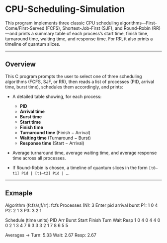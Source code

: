 # CPU-Scheduling-Simulation
This program implements three classic CPU scheduling algorithms—First-Come/First-Served (FCFS), Shortest-Job-First (SJF), and Round-Robin (RR)—and prints a summary table of each process’s start time, finish time, turnaround time, waiting time, and response time. For RR, it also prints a timeline of quantum slices.

---

## Overview

This C program prompts the user to select one of three scheduling algorithms (FCFS, SJF, or RR), then reads a list of processes (PID, arrival time, burst time), schedules them accordingly, and prints:

- A detailed table showing, for each process:
  - **PID**  
  - **Arrival time**  
  - **Burst time**  
  - **Start time**  
  - **Finish time**  
  - **Turnaround time** (Finish − Arrival)  
  - **Waiting time** (Turnaround − Burst)  
  - **Response time** (Start − Arrival)  

- Average turnaround time, average waiting time, and average response time across all processes.  
- If Round-Robin is chosen, a timeline of quantum slices in the form `[t0–t1] Pid | [t1–t2] Pid | …`.

---
## Exmaple 
Algorithm (fcfs/sjf/rr): fcfs
Processes (N): 3
Enter pid arrival burst
P1:  1 0 4
P2:  2 1 3
P3:  3 2 1

Schedule (time units)
PID  Arr  Burst  Start  Finish  Turn  Wait  Resp
  1    0      4      0       4     4     0     0
  2    1      3      4       7     6     3     3
  3    2      1      7       8     6     5     5

Averages → Turn: 5.33   Wait: 2.67   Resp: 2.67



